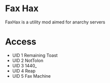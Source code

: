# Fax Hax
FaxHax is a utility mod aimed for anarchy servers

# Access
- UID 1 Remaining Toast
- UID 2 NotTolon
- UID 3 1440_
- UID 4 Reap
- UID 5 Fax Machine
